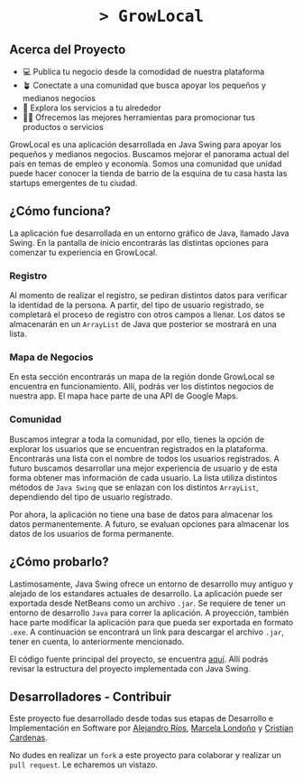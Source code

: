 <h1 align="center">
    <tt>> GrowLocal</tt>
</h1>

<h2>
    Acerca del Proyecto
</h2> 
<ul>
    <li>💻 Publica tu negocio desde la comodidad de nuestra plataforma</a></li>
    <li>🪴 Conectate a una comunidad que busca apoyar los pequeños y medianos negocios</li>
    <li>🚩 Explora los servicios a tu alrededor</li>
    <li>👩‍🎓 Ofrecemos las mejores herramientas para promocionar tus productos o servicios</li>
</ul>

<p>
    GrowLocal es una aplicación desarrollada en Java Swing para apoyar los pequeños y medianos negocios. Buscamos mejorar el panorama actual del país en temas de empleo y economía. Somos una comunidad que unidad puede hacer conocer la tienda de barrio de la esquina de tu casa hasta las startups emergentes de tu ciudad.
</p>

<h2>
    ¿Cómo funciona?
</h2> 

<p>
    La aplicación fue desarrollada en un entorno gráfico de Java, llamado Java Swing. En la pantalla de inicio encontrarás las distintas opciones para comenzar tu experiencia en GrowLocal.
</p>

<h3>
    Registro
</h3>
<p>
    Al momento de realizar el registro, se pediran distintos datos para verificar la identidad de la persona. A partir, del tipo de usuario registrado, se completará el proceso de registro con otros campos a llenar. Los datos se almacenarán en un <code>ArrayList</code> de Java que posterior se mostrará en una lista.
</p>
<h3>
    Mapa de Negocios
</h3>
<p>
    En esta sección encontrarás un mapa de la región donde GrowLocal se encuentra en funcionamiento. Allí, podrás ver los distintos negocios de nuestra app. El mapa hace parte de una API de Google Maps.
</p>
<h3>
    Comunidad
</h3>
<p>
    Buscamos integrar a toda la comunidad, por ello, tienes la opción de explorar los usuarios que se encuentran registrados en la plataforma. Encontrarás una lista con el nombre de todos los usuarios registrados. A futuro buscamos desarrollar una mejor experiencia de usuario y de esta forma obtener mas información de cada usuario. La lista utiliza distintos métodos de <code>Java Swing</code> que se enlazan con los distintos <code>ArrayList</code>, dependiendo del tipo de usuario registrado.
</p>
<p>
    Por ahora, la aplicación no tiene una base de datos para almacenar los datos permanentemente. A futuro, se evaluan opciones para almacenar los datos de los usuarios de forma permanente.
</p>
<h2>
    ¿Cómo probarlo?
</h2>
<p>
    Lastimosamente, Java Swing ofrece un entorno de desarrollo muy antiguo y alejado de los estandares actuales de desarrollo. La aplicación puede ser exportada desde NetBeans como un archivo <code>.jar</code>. Se requiere de tener un entorno de desarrollo <code>Java</code> para correr la aplicación. A proyección, también hace parte modificar la aplicación para que pueda ser exportada en formato <code>.exe</code>. A continuación se encontrará un link para descargar el archivo <code>.jar</code>, tener en cuenta, lo anteriormente mencionado.
</p>
<p>
    El código fuente principal del proyecto, se encuentra <a href="https://github.com/alejoriosm04/get-work-project/tree/main/src/main/java/com/mycompany/mavenproject1">aquí</a>. Allí podrás revisar la estructura del proyecto implementada con Java Swing.
</p>
<h2>
    Desarrolladores - Contribuir
</h2>
<p>
    Este proyecto fue desarrollado desde todas sus etapas de Desarrollo e Implementación en Software por <a href="https://github.com/alejoriosm04">Alejandro Ríos</a>, <a href="https://github.com/mlondono13">Marcela Londoño</a> y <a href="">Cristian Cardenas</a>.
</p>
<p>
    No dudes en realizar un <code>fork</code> a este proyecto para colaborar y realizar un <code>pull request</code>. Le echaremos un vistazo.
</p>
